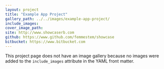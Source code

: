 ```yaml
---
layout: project
title: "Example App Project"
gallery_path: ../../images/example-app-project/
include_images:
cover_image_path: 
site: http://www.showcaserb.com
github: https://www.github.com/femmestem/showcase
bitbucket: https://www.bitbucket.com
---
```

This project page does not have an image gallery because no images were added to the `include_images` attribute in the YAML front matter.
